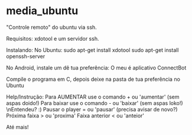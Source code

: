 media_ubuntu
============

"Controle remoto" do ubuntu via ssh. 

Requisitos: xdotool e um servidor ssh.

Instalando:
  No Ubuntu:
    sudo apt-get install xdotool
    sudo apt-get install openssh-server
    
  No Android, instale um dê tua preferência:
    O meu é aplicativo ConnectBot
    
Compile o programa em C, depois deixe na pasta de tua preferência no Ubuntu
    
Help/Instrução:
    Para AUMENTAR use o comando + ou 'aumentar' (sem aspas doido!)
    Para baixar use o comando - ou 'baixar' (sem aspas loko!) \nEntendeu? :) 
    Pausar o player = ou 'pausar' (precisa avisar de novo?) 
    Próxima faixa > ou 'proxima' 
    Faixa anterior < ou 'anteior'
		
		
Até mais!
